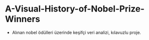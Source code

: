 # A-Visual-History-of-Nobel-Prize-Winners
* Alınan nobel ödülleri üzerinde keşifçi veri analizi, kılavuzlu proje.
